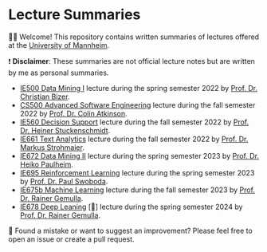 # Lecture Summaries

👋🏼 Welcome! This repository contains written summaries of lectures offered at the [University of Mannheim](https://www.uni-mannheim.de/en/).

❗ **Disclaimer**: These summaries are not official lecture notes but are written by me as personal summaries.

- [IE500 Data Mining I](https://www.uni-mannheim.de/dws/teaching/course-details/courses-for-master-candidates/course-archive/fss-2022/ie-500-data-mining/) lecture during the spring semester 2022 by [Prof. Dr. Christian Bizer](https://www.uni-mannheim.de/dws/people/professors/prof-dr-christian-bizer/).
- [CS500 Advanced Software Engineering](https://www.wim.uni-mannheim.de/atkinson/teaching/#c144162) lecture during the fall semester 2022 by [Prof. Dr. Colin Atkinson](https://www.wim.uni-mannheim.de/atkinson/).
- [IE560 Decision Support](https://www.uni-mannheim.de/dws/teaching/course-details/courses-for-master-candidates/ie-560-decision-support/) lecture during the fall semester 2022 by [Prof. Dr. Heiner Stuckenschmidt](https://www.uni-mannheim.de/dws/people/professors/prof-dr-heiner-stuckenschmidt/).
- [IE661 Text Analytics](https://www.bwl.uni-mannheim.de/strohmaier/lehre/masterkurse/ie-661-is-661-text-analytics/) lecture during the fall semester 2022 by [Prof. Dr. Markus Strohmaier](https://www.bwl.uni-mannheim.de/strohmaier/).
- [IE672 Data Mining II](https://www.uni-mannheim.de/dws/teaching/course-details/courses-for-master-candidates/ie-672-data-mining-2/) lecture during the spring semester 2023 by [Prof. Dr. Heiko Paulheim](https://www.uni-mannheim.de/dws/people/professors/prof-dr-heiko-paulheim/).
- [IE695 Reinforcement Learning](http://www.paulswoboda.net/rl2023/) lecture during the spring semester 2023 by [Prof. Dr. Paul Swoboda](http://www.paulswoboda.net/).
- [IE675b Machine Learning](https://www.uni-mannheim.de/dws/teaching/course-details/courses-for-master-candidates/ie-675b-machine-learning/) lecture during the fall semester 2023 by [Prof. Dr. Rainer Gemulla](https://www.uni-mannheim.de/dws/people/professors/prof-dr-rainer-gemulla/).
- [IE678 Deep Leaning](https://www.uni-mannheim.de/dws/teaching/course-details/courses-for-master-candidates/ie-678-deep-learning/) [🚧] lecture during the spring semester 2024 by [Prof. Dr. Rainer Gemulla](https://www.uni-mannheim.de/dws/people/professors/prof-dr-rainer-gemulla/).


🔎 Found a mistake or want to suggest an improvement? Please feel free to open an issue or create a pull request.
